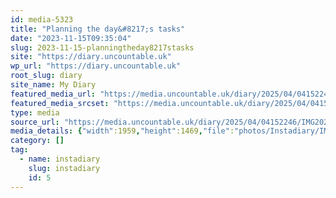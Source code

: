 ```yaml
---
id: media-5323
title: "Planning the day&#8217;s tasks"
date: "2023-11-15T09:35:04"
slug: 2023-11-15-planningtheday8217stasks
site: "https://diary.uncountable.uk"
wp_url: "https://diary.uncountable.uk"
root_slug: diary
site_name: My Diary
featured_media_url: "https://media.uncountable.uk/diary/2025/04/04152246/IMG20231115093504.webp"
featured_media_srcset: "https://media.uncountable.uk/diary/2025/04/04152246/IMG20231115093504-300x225.webp 300w, https://media.uncountable.uk/diary/2025/04/04152246/IMG20231115093504-1024x768.webp 1024w, https://media.uncountable.uk/diary/2025/04/04152246/IMG20231115093504-150x150.webp 150w, https://media.uncountable.uk/diary/2025/04/04152246/IMG20231115093504-640x480.webp 640w, https://media.uncountable.uk/diary/2025/04/04152246/IMG20231115093504.webp 1959w"
type: media
source_url: "https://media.uncountable.uk/diary/2025/04/04152246/IMG20231115093504.webp"
media_details: {"width":1959,"height":1469,"file":"photos/Instadiary/IMG20231115093504.webp","filesize":184630,"sizes":{"medium":{"file":"IMG20231115093504-300x225.webp","width":300,"height":225,"filesize":23036,"mime_type":"image/webp","source_url":"https://media.uncountable.uk/diary/2025/04/04152246/IMG20231115093504-300x225.webp"},"large":{"file":"IMG20231115093504-1024x768.webp","width":1024,"height":768,"filesize":185330,"mime_type":"image/webp","source_url":"https://media.uncountable.uk/diary/2025/04/04152246/IMG20231115093504-1024x768.webp"},"thumbnail":{"file":"IMG20231115093504-150x150.webp","width":150,"height":150,"filesize":8220,"mime_type":"image/webp","source_url":"https://media.uncountable.uk/diary/2025/04/04152246/IMG20231115093504-150x150.webp"},"mobwidth":{"file":"IMG20231115093504-640x480.webp","width":640,"height":480,"filesize":88936,"mime_type":"image/webp","source_url":"https://media.uncountable.uk/diary/2025/04/04152246/IMG20231115093504-640x480.webp"},"full":{"file":"IMG20231115093504.webp","width":1959,"height":1469,"mime_type":"image/webp","source_url":"https://media.uncountable.uk/diary/2025/04/04152246/IMG20231115093504.webp"}},"image_meta":{"aperture":"0","credit":"","camera":"","caption":"","created_timestamp":"0","copyright":"","focal_length":"0","iso":"0","shutter_speed":"0","title":"","orientation":"0","keywords":[]}}
category: []
tag:
  - name: instadiary
    slug: instadiary
    id: 5
---
```


